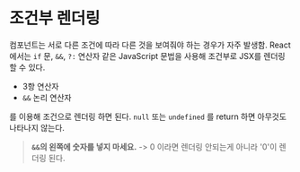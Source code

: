 # 조건부 렌더링

컴포넌트는 서로 다른 조건에 따라 다른 것을 보여줘야 하는 경우가 자주 발생함. React에서는 `if` 문, `&&`, `?:` 연산자 같은 JavaScript 문법을 사용해 조건부로 JSX를 렌더링할 수 있다.

- 3항 연산자
- `&&` 논리 연산자

를 이용해 조건으로 렌더링 하면 된다. `null` 또는 `undefined` 를 return 하면 아무것도 나타나지 않는다.

> **`&&`의 왼쪽에 숫자를 넣지 마세요.** -> 0 이라면 렌더링 안되는게 아니라 '0'이 렌더링 된다.

